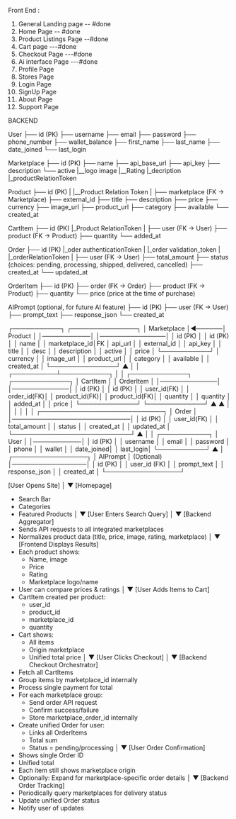 

Front End :

1) General Landing page -- #done
2) Home Page  -- #done
3) Product Listings Page --#done
4) Cart page ---#done
5) Checkout Page ---#done 
6) Ai interface Page ---#done  
7) Profile Page 
8) Stores Page 
9) Login Page 
10) SignUp Page
11) About Page 
12) Support Page 




BACKEND 

User
 ├── id (PK)
 ├── username
 ├── email
 ├── password
 ├── phone_number
 ├── wallet_balance
 ├── first_name
 ├── last_name
 ├── date_joined
 └── last_login


Marketplace
 ├── id (PK)
 ├── name
 ├── api_base_url
 ├── api_key
 ├── description
 └── active
 |__logo  image 
 |__Rating
 |_decription 
 |_productRelationToken 


Product
 ├── id (PK)
 |
 |__Product Relation Token
 |
 ├── marketplace (FK → Marketplace)
 ├── external_id
 ├── title
 ├── description
 ├── price
 ├── currency
 ├── image_url
 ├── product_url
 ├── category
 ├── available
 └── created_at


CartItem
 ├── id (PK)
 |_Product RelationToken
 |
 ├── user (FK → User)
 ├── product (FK → Product)
 ├── quantity
 └── added_at


Order
 ├── id (PK)
 |_oder authenticationToken
 |
 |_order validation_token
 |
 |_orderRelationToken
 |
 ├── user (FK → User)
 ├── total_amount
 ├── status (choices: pending, processing, shipped, delivered, cancelled)
 ├── created_at
 └── updated_at


OrderItem
 ├── id (PK)
 ├── order (FK → Order)
 ├── product (FK → Product)
 ├── quantity
 └── price (price at the time of purchase)


AIPrompt (optional, for future AI feature)
 ├── id (PK)
 ├── user (FK → User)
 ├── prompt_text
 ├── response_json
 └── created_at













┌───────────┐         ┌───────────────┐
│ Marketplace │◄──────│    Product    │
│───────────│         │───────────────│
│ id (PK)   │         │ id (PK)       │
│ name      │         │ marketplace_id│FK
│ api_url   │         │ external_id   │
│ api_key   │         │ title         │
│ desc      │         │ description   │
│ active    │         │ price         │
└───────────┘         │ currency      │
                      │ image_url     │
                      │ product_url   │
                      │ category      │
                      │ available     │
                      │ created_at    │
                      └───────────────┘
                             ▲
                             │
                             │
                  ┌──────────┴───────────┐
                  │                      │
            ┌─────────────┐        ┌─────────────┐
            │  CartItem   │        │  OrderItem  │
            │─────────────│        │─────────────│
            │ id (PK)     │        │ id (PK)     │
            │ user_id(FK) │        │ order_id(FK)│
            │ product_id(FK)│      │ product_id(FK)│
            │ quantity    │        │ quantity    │
            │ added_at    │        │ price       │
            └─────────────┘        └─────────────┘
                  ▲                      ▲
                  │                      │
                  │                      │
                  │                      │
                ┌────────────────────────────┐
                │           Order            │
                │───────────────────────────│
                │ id (PK)                   │
                │ user_id(FK)               │
                │ total_amount              │
                │ status                    │
                │ created_at                │
                │ updated_at                │
                └───────────────────────────┘
                        ▲
                        │
                        │
                  ┌───────────┐
                  │   User    │
                  │───────────│
                  │ id (PK)   │
                  │ username  │
                  │ email     │
                  │ password  │
                  │ phone     │
                  │ wallet    │
                  │ date_joined│
                  │ last_login│
                  └───────────┘
                        ▲
                        │
              ┌─────────────────┐
              │    AIPrompt     │ (Optional)
              │─────────────────│
              │ id (PK)         │
              │ user_id (FK)    │
              │ prompt_text     │
              │ response_json   │
              │ created_at      │
              └─────────────────┘









[User Opens Site]
        │
        ▼
[Homepage]
- Search Bar
- Categories
- Featured Products
        │
        ▼
[User Enters Search Query]
        │
        ▼
[Backend Aggregator]
- Sends API requests to all integrated marketplaces
- Normalizes product data (title, price, image, rating, marketplace)
        │
        ▼
[Frontend Displays Results]
- Each product shows:
  - Name, image
  - Price
  - Rating
  - Marketplace logo/name
- User can compare prices & ratings
        │
        ▼
[User Adds Items to Cart]
- CartItem created per product:
  - user_id
  - product_id
  - marketplace_id
  - quantity
- Cart shows:
  - All items
  - Origin marketplace
  - Unified total price
        │
        ▼
[User Clicks Checkout]
        │
        ▼
[Backend Checkout Orchestrator]
- Fetch all CartItems
- Group items by marketplace_id internally
- Process single payment for total
- For each marketplace group:
    - Send order API request
    - Confirm success/failure
    - Store marketplace_order_id internally
- Create unified Order for user:
    - Links all OrderItems
    - Total sum
    - Status = pending/processing
        │
        ▼
[User Order Confirmation]
- Shows single Order ID
- Unified total
- Each item still shows marketplace origin
- Optionally: Expand for marketplace-specific order details
        │
        ▼
[Backend Order Tracking]
- Periodically query marketplaces for delivery status
- Update unified Order status
- Notify user of updates


